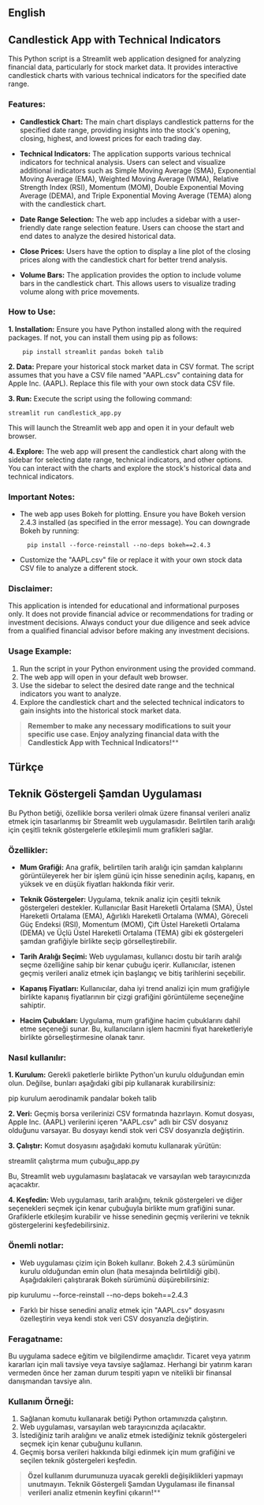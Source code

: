 ## English
## Candlestick App with Technical Indicators

This Python script is a Streamlit web application designed for analyzing financial data, particularly for stock market data. It provides interactive candlestick charts with various technical indicators for the specified date range.

### Features:
- **Candlestick Chart:** The main chart displays candlestick patterns for the specified date range, providing insights into the stock's opening, closing, highest, and lowest prices for each trading day.

- **Technical Indicators:** The application supports various technical indicators for technical analysis. Users can select and visualize additional indicators such as Simple Moving Average (SMA), Exponential Moving Average (EMA), Weighted Moving Average (WMA), Relative Strength Index (RSI), Momentum (MOM), Double Exponential Moving Average (DEMA), and Triple Exponential Moving Average (TEMA) along with the candlestick chart.

- **Date Range Selection:** The web app includes a sidebar with a user-friendly date range selection feature. Users can choose the start and end dates to analyze the desired historical data.

- **Close Prices:** Users have the option to display a line plot of the closing prices along with the candlestick chart for better trend analysis.

- **Volume Bars:** The application provides the option to include volume bars in the candlestick chart. This allows users to visualize trading volume along with price movements.

### How to Use:

**1. Installation:** Ensure you have Python installed along with the required packages. If not, you can install them using pip as follows:

		pip install streamlit pandas bokeh talib

**2. Data:** Prepare your historical stock market data in CSV format. The script assumes that you have a CSV file named "AAPL.csv" containing data for Apple Inc. (AAPL). Replace this file with your own stock data CSV file.

**3. Run:** Execute the script using the following command:

	streamlit run candlestick_app.py

This will launch the Streamlit web app and open it in your default web browser.

**4. Explore:** The web app will present the candlestick chart along with the sidebar for selecting date range, technical indicators, and other options. You can interact with the charts and explore the stock's historical data and technical indicators.

### Important Notes:

- The web app uses Bokeh for plotting. Ensure you have Bokeh version 2.4.3 installed (as specified in the error message). You can downgrade Bokeh by running:

		pip install --force-reinstall --no-deps bokeh==2.4.3

- Customize the "AAPL.csv" file or replace it with your own stock data CSV file to analyze a different stock.

### Disclaimer:

This application is intended for educational and informational purposes only. It does not provide financial advice or recommendations for trading or investment decisions. Always conduct your due diligence and seek advice from a qualified financial advisor before making any investment decisions.

### Usage Example:

1. Run the script in your Python environment using the provided command.
2. The web app will open in your default web browser.
3. Use the sidebar to select the desired date range and the technical indicators you want to analyze.
4. Explore the candlestick chart and the selected technical indicators to gain insights into the historical stock market data.

> **Remember to make any necessary modifications to suit your specific use case. Enjoy analyzing financial data with the Candlestick App with Technical Indicators!****


## Türkçe
## Teknik Göstergeli Şamdan Uygulaması

Bu Python betiği, özellikle borsa verileri olmak üzere finansal verileri analiz etmek için tasarlanmış bir Streamlit web uygulamasıdır. Belirtilen tarih aralığı için çeşitli teknik göstergelerle etkileşimli mum grafikleri sağlar.

### Özellikler:
- **Mum Grafiği:** Ana grafik, belirtilen tarih aralığı için şamdan kalıplarını görüntüleyerek her bir işlem günü için hisse senedinin açılış, kapanış, en yüksek ve en düşük fiyatları hakkında fikir verir.

- **Teknik Göstergeler:** Uygulama, teknik analiz için çeşitli teknik göstergeleri destekler. Kullanıcılar Basit Hareketli Ortalama (SMA), Üstel Hareketli Ortalama (EMA), Ağırlıklı Hareketli Ortalama (WMA), Göreceli Güç Endeksi (RSI), Momentum (MOM), Çift Üstel Hareketli Ortalama (DEMA) ve Üçlü Üstel Hareketli Ortalama (TEMA) gibi ek göstergeleri şamdan grafiğiyle birlikte seçip görselleştirebilir.

- **Tarih Aralığı Seçimi:** Web uygulaması, kullanıcı dostu bir tarih aralığı seçme özelliğine sahip bir kenar çubuğu içerir. Kullanıcılar, istenen geçmiş verileri analiz etmek için başlangıç ​​ve bitiş tarihlerini seçebilir.

- **Kapanış Fiyatları:** Kullanıcılar, daha iyi trend analizi için mum grafiğiyle birlikte kapanış fiyatlarının bir çizgi grafiğini görüntüleme seçeneğine sahiptir.

- **Hacim Çubukları:** Uygulama, mum grafiğine hacim çubuklarını dahil etme seçeneği sunar. Bu, kullanıcıların işlem hacmini fiyat hareketleriyle birlikte görselleştirmesine olanak tanır.

### Nasıl kullanılır:

**1. Kurulum:** Gerekli paketlerle birlikte Python'un kurulu olduğundan emin olun. Değilse, bunları aşağıdaki gibi pip kullanarak kurabilirsiniz:

pip kurulum aerodinamik pandalar bokeh talib

**2. Veri:** Geçmiş borsa verilerinizi CSV formatında hazırlayın. Komut dosyası, Apple Inc. (AAPL) verilerini içeren "AAPL.csv" adlı bir CSV dosyanız olduğunu varsayar. Bu dosyayı kendi stok veri CSV dosyanızla değiştirin.

**3. Çalıştır:** Komut dosyasını aşağıdaki komutu kullanarak yürütün:

streamlit çalıştırma mum çubuğu_app.py

Bu, Streamlit web uygulamasını başlatacak ve varsayılan web tarayıcınızda açacaktır.

**4. Keşfedin:** Web uygulaması, tarih aralığını, teknik göstergeleri ve diğer seçenekleri seçmek için kenar çubuğuyla birlikte mum grafiğini sunar. Grafiklerle etkileşim kurabilir ve hisse senedinin geçmiş verilerini ve teknik göstergelerini keşfedebilirsiniz.

### Önemli notlar:

- Web uygulaması çizim için Bokeh kullanır. Bokeh 2.4.3 sürümünün kurulu olduğundan emin olun (hata mesajında ​​belirtildiği gibi). Aşağıdakileri çalıştırarak Bokeh sürümünü düşürebilirsiniz:

pip kurulumu --force-reinstall --no-deps bokeh==2.4.3

- Farklı bir hisse senedini analiz etmek için "AAPL.csv" dosyasını özelleştirin veya kendi stok veri CSV dosyanızla değiştirin.

### Feragatname:

Bu uygulama sadece eğitim ve bilgilendirme amaçlıdır. Ticaret veya yatırım kararları için mali tavsiye veya tavsiye sağlamaz. Herhangi bir yatırım kararı vermeden önce her zaman durum tespiti yapın ve nitelikli bir finansal danışmandan tavsiye alın.

### Kullanım Örneği:

1. Sağlanan komutu kullanarak betiği Python ortamınızda çalıştırın.
2. Web uygulaması, varsayılan web tarayıcınızda açılacaktır.
3. İstediğiniz tarih aralığını ve analiz etmek istediğiniz teknik göstergeleri seçmek için kenar çubuğunu kullanın.
4. Geçmiş borsa verileri hakkında bilgi edinmek için mum grafiğini ve seçilen teknik göstergeleri keşfedin.

> **Özel kullanım durumunuza uyacak gerekli değişiklikleri yapmayı unutmayın. Teknik Göstergeli Şamdan Uygulaması ile finansal verileri analiz etmenin keyfini çıkarın!****